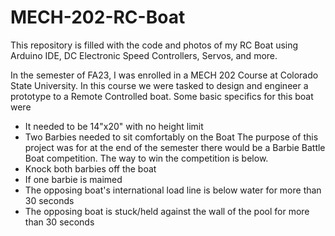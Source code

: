 # MECH-202-RC-Boat
This repository is filled with the code and photos of my RC Boat using Arduino IDE, DC Electronic Speed Controllers, Servos, and more.

In the semester of FA23, I was enrolled in a MECH 202 Course at Colorado State University. In this course we were tasked to design and engineer a prototype to a Remote Controlled boat. Some basic specifics for this boat were
 - It needed to be 14"x20" with no height limit
 - Two Barbies needed to sit comfortably on the Boat
The purpose of this project was for at the end of the semester there would be a Barbie Battle Boat competition. The way to win the competition is below. 
 - Knock both barbies off the boat
 - If one barbie is maimed
 - The opposing boat's international load line is below water for more than 30 seconds
 - The opposing boat is stuck/held against the wall of the pool for more than 30 seconds
